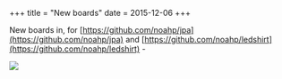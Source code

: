 +++
title = "New boards"
date = 2015-12-06
+++

New boards in, for [https://github.com/noahp/jpa](https://github.com/noahp/jpa)
and [https://github.com/noahp/ledshirt](https://github.com/noahp/ledshirt) -

[![](http://4.bp.blogspot.com/-cewhaUtAClY/VmRGNzAK_bI/AAAAAAAAEp0/NLVHnEPHN1M/s320/2015-12-06%2B09.25.34.jpg)](http://4.bp.blogspot.com/-cewhaUtAClY/VmRGNzAK_bI/AAAAAAAAEp0/NLVHnEPHN1M/s1600/2015-12-06%2B09.25.34.jpg)
